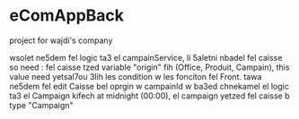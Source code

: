 # eComAppBack
project for wajdi's company

wsolet ne5dem fel logic ta3 el campainService, li 5aletni nbadel fel caisse so need :
fel caisse tzed variable "origin" fih (Office, Produit, Campain), this value need yetsal7ou 3lih les condition w les fonciton fel Front.
tawa ne5dem fel edit Caisse bel oprgin w campainId 
w ba3ed chnekamel el logic ta3 el Campaign kifech at midnight (00:00), el campaign yetzed fel caisse b type "Campaign"
